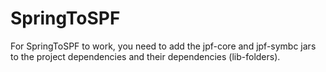 # SpringToSPF

For SpringToSPF to work, you need to add the jpf-core and jpf-symbc jars to the project dependencies and their dependencies (lib-folders).